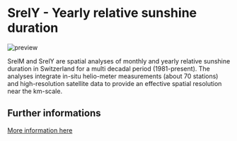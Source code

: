 # SrelY - Yearly relative sunshine duration

![preview](${base_url}/Sunshine_Duration/SrelY/SrelY.png)

SrelM and SrelY are spatial analyses of monthly and yearly relative sunshine duration in Switzerland for a multi decadal period (1981-present). 
The analyses integrate in-situ helio-meter measurements (about 70 stations) and high-resolution satellite data to provide an effective spatial resolution near the km-scale.

## Further informations

[More information here](${base_url}/Sunshine_Duration/SrelY/SrelY.pdf)